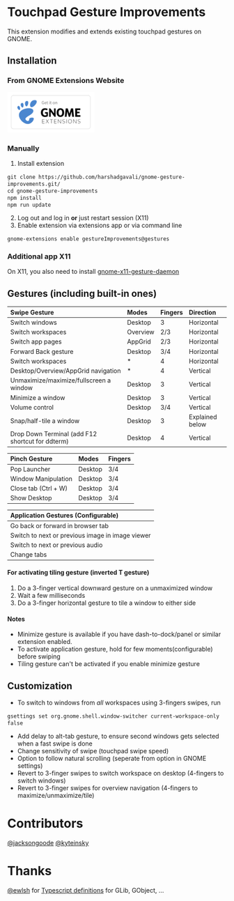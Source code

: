 # Touchpad Gesture Improvements

This extension modifies and extends existing touchpad gestures on GNOME.

## Installation
### From GNOME Extensions Website
<a href="https://extensions.gnome.org/extension/4245/gesture-improvements/">
<img src="https://github.com/andyholmes/gnome-shell-extensions-badge/raw/master/get-it-on-ego.svg" alt="Get it on EGO" width="200" />
</a>

### Manually
1. Install extension
```
git clone https://github.com/harshadgavali/gnome-gesture-improvements.git/
cd gnome-gesture-improvements
npm install
npm run update
```
2. Log out and log in **or** just restart session (X11)
3. Enable extension via extensions app or via command line
```
gnome-extensions enable gestureImprovements@gestures
```

### Additional app X11
On X11, you also need to install [gnome-x11-gesture-daemon](https://github.com/harshadgavali/gnome-x11-gesture-daemon)

## Gestures (including built-in ones)
| Swipe Gesture                                    | Modes    | Fingers | Direction       |
|:-------------------------------------------------|:---------|:--------|:----------------|
| Switch windows                                   | Desktop  | 3       | Horizontal      |
| Switch workspaces                                | Overview | 2/3     | Horizontal      |
| Switch app pages                                 | AppGrid  | 2/3     | Horizontal      |
| Forward Back gesture                             | Desktop  | 3/4     | Horizontal      |
| Switch workspaces                                | *        | 4       | Horizontal      |
| Desktop/Overview/AppGrid navigation              | *        | 4       | Vertical        |
| Unmaximize/maximize/fullscreen a window          | Desktop  | 3       | Vertical        |
| Minimize a window                                | Desktop  | 3       | Vertical        |
| Volume control                                   | Desktop  | 3/4     | Vertical        |
| Snap/half-tile a window                          | Desktop  | 3       | Explained below |
| Drop Down Terminal (add F12 shortcut for ddterm) | Desktop  | 4       | Vertical        |

| Pinch Gesture        | Modes   | Fingers |
|:---------------------|:--------|:--------|
| Pop Launcher         | Desktop | 3/4     |
| Window Manipulation  | Desktop | 3/4     |
| Close tab (Ctrl + W) | Desktop | 3/4     |
| Show Desktop         | Desktop | 3/4     |

| Application Gestures (Configurable) |
| :--- |
| Go back or forward in browser tab |
| Switch to next or previous image in image viewer |
| Switch to next or previous audio |
| Change tabs |

#### For activating tiling gesture (inverted T gesture)
1. Do a 3-finger vertical downward gesture on a unmaximized window
2. Wait a few milliseconds
3. Do a 3-finger horizontal gesture to tile a window to either side

#### Notes
* Minimize gesture is available if you have dash-to-dock/panel or similar extension enabled.
* To activate application gesture, hold for few moments(configurable) before swiping
* Tiling gesture can't be activated if you enable minimize gesture


## Customization
* To switch to windows from *all* workspaces using 3-fingers swipes, run 
```
gsettings set org.gnome.shell.window-switcher current-workspace-only false
```

* Add delay to alt-tab gesture, to ensure second windows gets selected when a fast swipe is done
* Change sensitivity of swipe (touchpad swipe speed)
* Option to follow natural scrolling (seperate from option in GNOME settings)
* Revert to 3-finger swipes to switch workspace on desktop (4-fingers to switch windows)
* Revert to 3-finger swipes for overview navigation (4-fingers to maximize/unmaximize/tile)

# Contributors
[@jacksongoode](https://github.com/jacksongoode)
[@kyteinsky](https://github.com/kyteinsky)

# Thanks
[@ewlsh](https://gitlab.gnome.org/ewlsh) for [Typescript definitions](https://www.npmjs.com/package/@gi-types/glib) for GLib, GObject, ...
